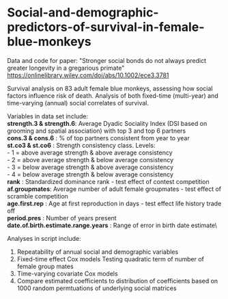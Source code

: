 # Social-and-demographic-predictors-of-survival-in-female-blue-monkeys
Data and code for paper: "Stronger social bonds do not always predict greater longevity in a gregarious primate"
https://onlinelibrary.wiley.com/doi/abs/10.1002/ece3.3781

Survival analysis on 83 adult female blue monkeys, assessing how social factors influence risk of death.
Analysis of both fixed-time (multi-year) and time-varying (annual) social correlates of survival.

Variables in data set include:\
**strength.3 & strength.6**: Average Dyadic Sociality Index (DSI based on grooming and spatial association) with top 3 and top 6 partners\
**cons.3 & cons.6** : % of top partners consistent from year to year\
**st.co3 & st.co6** : Strength consistency class. Levels:\
    - 1 = above average strength & above average consistency\
    - 2 = above average strength & below average consistency\
    - 3 = below average strength & above average consistency\
    - 4 = below average strength & below average consistency\
 **rank** : Standardized dominance rank - test effect of contest competition\
 **af.groupmates**: Average number of adult female groupmates - test effect of scramble competition\
 **age.first.rep** : Age at first reproduction in days - test effect life history trade off\
 **period.pres** : Number of years present\
 **date.of.birth.estimate.range.years** : Range of error in birth date estimate\
 
 Analyses in script include:
 1. Repeatability of annual social and demographic variables
 2. Fixed-time effect Cox models
    Testing quadratic term of number of female group mates
 3. Time-varying covariate Cox models
 4. Compare estimated coefficients to distribution of coefficients based on 1000 random permtuations of underlying social matrices
